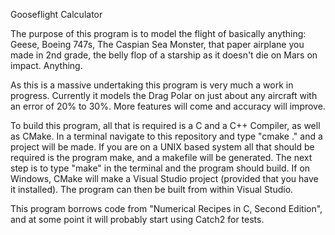 Gooseflight Calculator

The purpose of this program is to model the flight of basically anything: Geese, Boeing 747s, The Caspian Sea Monster, that paper airplane you made in 2nd grade, the belly flop of a starship as it doesn't die on Mars on impact. Anything.

As this is a massive undertaking this program is very much a work in progress. Currently it models the Drag Polar on just about any aircraft with an error of 20% to 30%. More features will come and accuracy will improve.

To build this program, all that is required is a C and a C++ Compiler, as well as CMake. In a terminal navigate to this repository and type "cmake ." and a project will be made. If you are on a UNIX based system all that should be required is the program make, and a makefile will be generated. The next step is to type "make" in the terminal and the program should build. If on Windows, CMake will make a Visual Studio project (provided that you have it installed). The program can then be built from within Visual Studio.

This program borrows code from "Numerical Recipes in C, Second Edition", and at some point it will probably start using Catch2 for tests.
